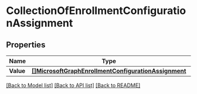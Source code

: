 # CollectionOfEnrollmentConfigurationAssignment

## Properties

Name | Type | Description | Notes
------------ | ------------- | ------------- | -------------
**Value** | [**[]MicrosoftGraphEnrollmentConfigurationAssignment**](microsoft.graph.enrollmentConfigurationAssignment.md) |  | [optional] 

[[Back to Model list]](../README.md#documentation-for-models) [[Back to API list]](../README.md#documentation-for-api-endpoints) [[Back to README]](../README.md)


